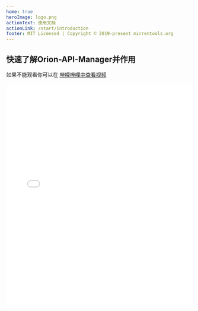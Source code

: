 ```yaml
---
home: true
heroImage: logo.png
actionText: 使用文档
actionLink: /start/introduction
footer: MIT Licensed | Copyright © 2019-present mirrentools.org
---
```

## 快速了解Orion-API-Manager并作用
如果不能观看你可以在 [哔哩哔哩中查看视频](https://www.bilibili.com/video/av76507691/)

<iframe src="//player.bilibili.com/player.html?aid=76507691&cid=130869495&page=1" width='100%' height='600px' scrolling="no" border="0" frameborder="no" framespacing="0" allowfullscreen="true"></iframe>

